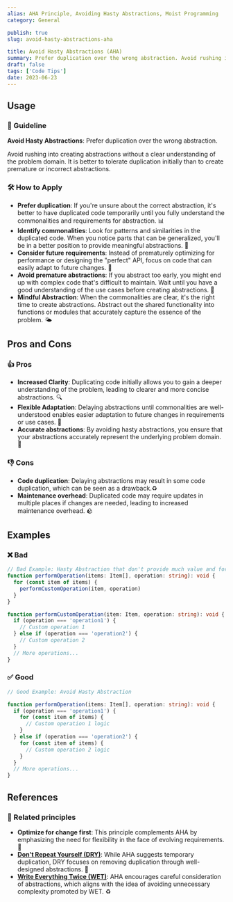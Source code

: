 ```yaml
---
alias: AHA Principle, Avoiding Hasty Abstractions, Moist Programming
category: General

publish: true
slug: avoid-hasty-abstractions-aha

title: Avoid Hasty Abstractions (AHA)
summary: Prefer duplication over the wrong abstraction. Avoid rushing into creating abstractions without a clear understanding of the problem domain.
draft: false
tags: ['Code Tips']
date: 2023-06-23
---
```


## Usage

### 📝 Guideline

**Avoid Hasty Abstractions**: Prefer duplication over the wrong abstraction.

Avoid rushing into creating abstractions without a clear understanding of the problem domain. It is better to tolerate duplication initially than to create premature or incorrect abstractions.

### 🛠️ How to Apply

- **Prefer duplication**: If you're unsure about the correct abstraction, it's better to have duplicated code temporarily until you fully understand the commonalities and requirements for abstraction. 📊
- **Identify commonalities**: Look for patterns and similarities in the duplicated code. When you notice parts that can be generalized, you'll be in a better position to provide meaningful abstractions. 🧩
- **Consider future requirements**: Instead of prematurely optimizing for performance or designing the "perfect" API, focus on code that can easily adapt to future changes. 🔮
- **Avoid premature abstractions**: If you abstract too early, you might end up with complex code that's difficult to maintain. Wait until you have a good understanding of the use cases before creating abstractions. 🚧
- **Mindful Abstraction**: When the commonalities are clear, it's the right time to create abstractions. Abstract out the shared functionality into functions or modules that accurately capture the essence of the problem. 🌤️

## Pros and Cons

### 👍 Pros

- **Increased Clarity**: Duplicating code initially allows you to gain a deeper understanding of the problem, leading to clearer and more concise abstractions. 🔍
- **Flexible Adaptation**: Delaying abstractions until commonalities are well-understood enables easier adaptation to future changes in requirements or use cases. 🔄
- **Accurate abstractions**: By avoiding hasty abstractions, you ensure that your abstractions accurately represent the underlying problem domain. 🎯

### 👎 Cons

- **Code duplication**: Delaying abstractions may result in some code duplication, which can be seen as a drawback.♻️
- **Maintenance overhead**: Duplicated code may require updates in multiple places if changes are needed, leading to increased maintenance overhead. 🪨

## Examples

### ❌ Bad

```typescript
// Bad Example: Hasty Abstraction that don't provide much value and forces one item per operation
function performOperation(items: Item[], operation: string): void {
  for (const item of items) {
    performCustomOperation(item, operation)
  }
}

function performCustomOperation(item: Item, operation: string): void {
  if (operation === 'operation1') {
    // Custom operation 1
  } else if (operation === 'operation2') {
    // Custom operation 2
  }
  // More operations...
}
```

### ✅ Good

```typescript
// Good Example: Avoid Hasty Abstraction

function performOperation(items: Item[], operation: string): void {
  if (operation === 'operation1') {
    for (const item of items) {
      // Custom operation 1 logic
    }
  } else if (operation === 'operation2') {
    for (const item of items) {
      // Custom operation 2 logic
    }
  }
  // More operations...
}
```

## References

### 🔀 Related principles

- **Optimize for change first**: This principle complements AHA by emphasizing the need for flexibility in the face of evolving requirements. 🔧
- [**Don't Repeat Yourself (DRY)**](/blog/dont-repeat-yourself-dry): While AHA suggests temporary duplication, DRY focuses on removing duplication through well-designed abstractions. 🔄
- [**Write Everything Twice (WET)**](/blog/write-everything-twice-wet): AHA encourages careful consideration of abstractions, which aligns with the idea of avoiding unnecessary complexity promoted by WET. ♻️
